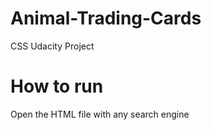 # Animal-Trading-Cards
CSS Udacity Project

# How to run 
Open the HTML file with any search engine

